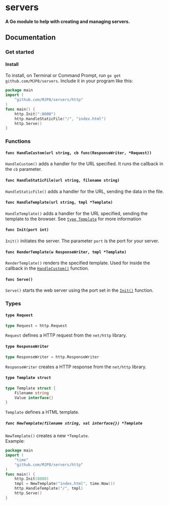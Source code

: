 # servers
**A Go module to help with creating and managing servers.**
## Documentation
### Get started
#### Install
To install, on Terminal or Command Prompt, run `go get github.com/MJP8/servers`. Include it in your program like this:
```go
package main
import (
	"github.com/MJP8/servers/http"
)
func main() {
	http.Init(":8000")
	http.HandleStaticFile("/", "index.html")
	http.Serve()
}
```
### Functions
#### `func HandleCustom(url string, cb func(ResponseWriter, *Request))`
`HandleCustom()` adds a handler for the URL specified. It runs the callback in the `cb` parameter.
#### `func HandleStaticFile(url string, filename string)`
`HandleStaticFile()` adds a handler for the URL, sending the data in the file.
#### `func HandleTemplate(url string, tmpl *Template)`
`HandleTemplate()` adds a handler for the URL specified, sending the template to the browser. See [`type Template`](#type-Template-struct) for more information
#### `func Init(port int)`
`Init()` initiates the server. The parameter `port` is the port for your server.
#### `func RenderTemplate(w ResponseWriter, tmpl *Template)`
`RenderTemplate()` renders the specified template. Used for inside the callback in the [`HandleCustom()`](#func-handlecustomurl-string-cb-funcresponsewriter-request) function.
#### `func Serve()`
`Serve()` starts the web server using the port set in the [`Init()`](#func-init-port-int) function.
### Types
#### `type Request`
```go
type Request = http.Request
```
`Request` defines a HTTP request from the `net/http` library.
#### `type ResponseWriter`
```go
type ResponseWriter = http.ResponseWriter
```
`ResponseWriter` creates a HTTP response from the `net/http` library.
#### `type Template struct`
```go
type Template struct {
	Filename string
	Value interface{}
}
```
`Template` defines a HTML template.
##### `func NewTemplate(filename string, val interface{}) *Template`
`NewTemplate()` creates a new `*Template`.<br/>
Example:
```go
package main
import (
	"time"
	"github.com/MJP8/servers/http"
)
func main() {
	http.Init(8080)
	tmpl = NewTemplate("index.html", time.Now())
	http.HandleTemplate("/", tmpl)
	http.Serve()
}
```
